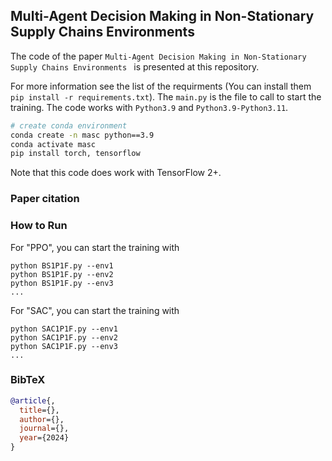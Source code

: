## Multi-Agent Decision Making in Non-Stationary Supply Chains Environments 

 The code of the paper `Multi-Agent Decision Making in Non-Stationary Supply Chains Environments ` is presented at this repository.

For more information see the list of the requirments (You can install them `pip install -r requirements.txt`). 
The `main.py` is the file to call to start the training. 
The code works with `Python3.9` and `Python3.9-Python3.11`. 
``` Bash
# create conda environment
conda create -n masc python==3.9
conda activate masc
pip install torch, tensorflow
```
Note that this code does work with TensorFlow 2+. 
### Paper citation

### How to Run
For "PPO", you can start the training with
```
python BS1P1F.py --env1
python BS1P1F.py --env2
python BS1P1F.py --env3
...
```

For "SAC", you can start the training with
```
python SAC1P1F.py --env1
python SAC1P1F.py --env2
python SAC1P1F.py --env3
...
```


### BibTeX

```bibtex
@article{,
  title={},
  author={},
  journal={},
  year={2024}
}
```
